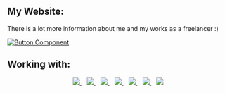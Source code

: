 <h2>My Website:</h2>
<p>There is a lot more information about me and my works as a freelancer :)</p>

[![Button Component](https://readme-components.vercel.app/api?component=button&text=Check&nbsp;My&nbsp;Website)](https://lykholietov.vercel.app/)

<h2>Working with:</h2>

<p align="center">  
  
  <a href="#">
    <img  src="https://readme-components.vercel.app/api?component=logo&fill=black&logo=react&animation=spin&svgfill=15d8fe">  
  </a>
    &nbsp;&nbsp;
  <a href="#">
    <img  src="https://readme-components.vercel.app/api?component=logo&fill=black&logo=typescript&svgfill=2d79c7">
  </a>
    &nbsp;&nbsp;
  <a href="#">
    <img  src="https://readme-components.vercel.app/api?component=logo&fill=black&logo=sass&svgfill=cd6799">
  </a>
  &nbsp;&nbsp;
  <a href="#">
    <img  src="https://readme-components.vercel.app/api?component=logo&fill=black&logo=javascript&svgfill=f6df1c">
  </a>
  &nbsp;&nbsp;
  <a href="#">
    <img  src="https://readme-components.vercel.app/api?component=logo&fill=black&logo=CSS3&svgfill=028dd1">
  </a>
  &nbsp;&nbsp;
  <a href="#">
    <img src="https://readme-components.vercel.app/api?component=logo&fill=black&logo=php">
  </a>
  &nbsp;&nbsp;
  <a href="#">
    <img src="https://readme-components.vercel.app/api?component=logo&fill=black&logo=mysql">
  </a>

</p>
